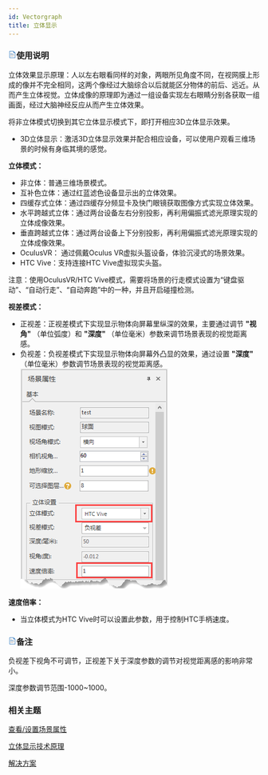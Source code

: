 ```yaml
---
id: Vectorgraph
title: 立体显示  
---  
```

### ![](../../img/read.gif)使用说明

立体效果显示原理：人以左右眼看同样的对象，两眼所见角度不同，在视网膜上形成的像并不完全相同，这两个像经过大脑综合以后就能区分物体的前后、远近。从而产生立体视觉。立体成像的原理即为通过一组设备实现左右眼睛分别各获取一组画面，经过大脑神经反应从而产生立体效果。

将非立体模式切换到其它立体显示模式下，即打开相应3D立体显示效果。

  * 3D立体显示：激活3D立体显示效果并配合相应设备，可以使用户观看三维场景的时候有身临其境的感觉。 

**立体模式：**

  * 非立体：普通三维场景模式。
  * 互补色立体：通过红蓝滤色设备显示出的立体效果。
  * 四缓存式立体：通过四缓存分频显卡及快门眼镜获取图像方式实现立体效果。
  * 水平跨越式立体：通过两台设备左右分别投影，再利用偏振式滤光原理实现的立体成像效果。
  * 垂直跨越式立体：通过两台设备上下分别投影，再利用偏振式滤光原理实现的立体成像效果。
  * OculusVR： 通过佩戴Oculus VR虚拟头盔设备，体验沉浸式的场景效果。
  * HTC Vive：支持连接HTC Vive虚拟现实头盔。

注意：使用OculusVR/HTC Vive模式，需要将场景的行走模式设置为“键盘驱动”、“自动行走”、“自动奔跑”中的一种，并且开启碰撞检测。

**视差模式：**

  * 正视差：正视差模式下实现显示物体向屏幕里纵深的效果，主要通过调节 **"视角"** （单位弧度）和 **"深度"** （单位毫米）参数来调节场景表现的视觉距离感。
  * 负视差：负视差模式下实现显示物体向屏幕外凸显的效果，通过设置 **"深度"** （单位毫米）参数调节场景表现的视觉距离感。   
![](img/4.png)   

**速度倍率：**

  * 当立体模式为HTC Vive时可以设置此参数，用于控制HTC手柄速度。

### ![](../../img/read.gif)备注

负视差下视角不可调节，正视差下关于深度参数的调节对视觉距离感的影响非常小。

深度参数调节范围-1000~1000。

###  相关主题

 [查看/设置场景属性](Option)


[立体显示技术原理](../../TechDocument/Stereo/StereoTheory)


[解决方案](../../TechDocument/Stereo/StereoSolutions)



